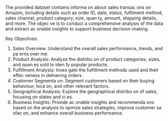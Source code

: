 The provided dataset contains informa on about sales transac ons on Amazon, including details such as order 
ID, date, status, fulfilment method, sales channel, product category, size, quan ty, amount, shipping details, 
and more. The objec ve is to conduct a comprehensive analysis of the data and extract ac onable insights to 
support business decision-making. 

Key Objectives: 
1. Sales Overview: Understand the overall sales performance, trends, and pa erns over me. 
2. Product Analysis: Analyze the distribu on of product categories, sizes, and quan es sold to iden fy popular 
products. 
3. Fulfillment Analysis: Inves gate the fulfillment methods used and their effec veness in delivering orders. 
4. Customer Segmenta on: Segment customers based on their buying behaviour, loca on, and other relevant 
factors. 
5. Geographical Analysis: Explore the geographical distribu on of sales, focusing on states and ci es. 
6. Business Insights: Provide ac onable insights and recommenda ons based on the analysis to opmize sales 
strategies, improve customer sa sfac on, and enhance overall business performance.
